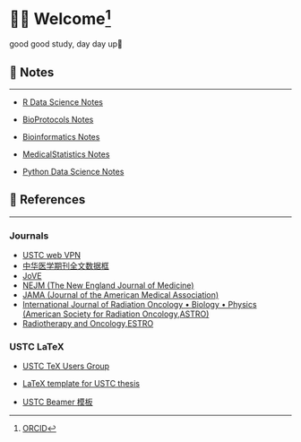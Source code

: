 # 👋🏻 Welcome[^index-1]

[^index-1]: [ORCID](https://orcid.org/0009-0003-7561-3856)

good good study, day day up🤣

## 📝 Notes

------------------------------------------------------------------------

-   [R Data Science Notes](https://wanganlin00.github.io/RDataScience/)

-   [BioProtocols Notes](https://wanganlin00.github.io/BioProtocols/)

-   [Bioinformatics Notes](https://wanganlin00.github.io/Bioinformatics/)

-   [MedicalStatistics Notes](https://wanganlin00.github.io/MedicalStatistics/)

-   [Python Data Science Notes](https://wanganlin00.github.io/PythonDataScience/)

## 🐍 References

------------------------------------------------------------------------

### Journals

-   [USTC web VPN](https://wvpn.ustc.edu.cn/)
-   [中华医学期刊全文数据框](https://www.yiigle.com/index)
-   [JoVE](https://www.jove.com/cn/)
-   [NEJM (The New England Journal of Medicine)](https://www.nejm.org)
-   [JAMA (Journal of the American Medical Association)](https://jamanetwork.com/)
-   [International Journal of Radiation Oncology • Biology • Physics (American Society for Radiation Oncology,ASTRO)](https://www.sciencedirect.com/journal/international-journal-of-radiation-oncology-biology-physics)
-   [Radiotherapy and Oncology,ESTRO](https://www.sciencedirect.com/journal/radiotherapy-and-oncology)

### USTC LaTeX

-   [USTC TeX Users Group](https://github.com/ustctug)

-   [LaTeX template for USTC thesis](https://github.com/ustctug/ustcthesis)

-   [USTC Beamer 模板](https://github.com/ustctug/ustcbeamer)
